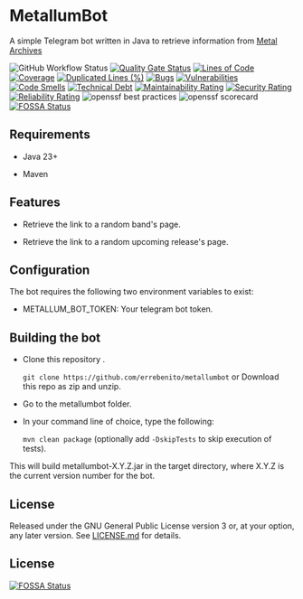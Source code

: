 # MetallumBot

A simple Telegram bot written in Java to retrieve information from [Metal Archives](https://www.metal-archives.com/)

![GitHub Workflow Status](https://img.shields.io/github/actions/workflow/status/errebenito/metallumbot/maven.yml?color=%2300aa00&logo=github) [![Quality Gate Status](https://sonarcloud.io/api/project_badges/measure?project=errebenito_metallumbot&metric=alert_status)](https://sonarcloud.io/dashboard?id=errebenito_metallumbot) [![Lines of Code](https://sonarcloud.io/api/project_badges/measure?project=errebenito_metallumbot&metric=ncloc)](https://sonarcloud.io/dashboard?id=errebenito_metallumbot) [![Coverage](https://sonarcloud.io/api/project_badges/measure?project=errebenito_metallumbot&metric=coverage)](https://sonarcloud.io/dashboard?id=errebenito_metallumbot) [![Duplicated Lines (%)](https://sonarcloud.io/api/project_badges/measure?project=errebenito_metallumbot&metric=duplicated_lines_density)](https://sonarcloud.io/dashboard?errebenito_metallumbot) [![Bugs](https://sonarcloud.io/api/project_badges/measure?project=errebenito_metallumbot&metric=bugs)](https://sonarcloud.io/dashboard?id=errebenito_metallumbot) [![Vulnerabilities](https://sonarcloud.io/api/project_badges/measure?project=errebenito_metallumbot&metric=vulnerabilities)](https://sonarcloud.io/dashboard?id=errebenito_metallumbot) [![Code Smells](https://sonarcloud.io/api/project_badges/measure?project=errebenito_metallumbot&metric=code_smells)](https://sonarcloud.io/dashboard?id=errebenito_metallumbot) [![Technical Debt](https://sonarcloud.io/api/project_badges/measure?project=errebenito_metallumbot&metric=sqale_index)](https://sonarcloud.io/dashboard?id=errebenito_metallumbot) [![Maintainability Rating](https://sonarcloud.io/api/project_badges/measure?project=errebenito_metallumbot&metric=sqale_rating)](https://sonarcloud.io/dashboard?id=errebenito_metallumbot) [![Security Rating](https://sonarcloud.io/api/project_badges/measure?project=errebenito_metallumbot&metric=security_rating)](https://sonarcloud.io/dashboard?id=errebenito_metallumbot) [![Reliability Rating](https://sonarcloud.io/api/project_badges/measure?project=errebenito_metallumbot&metric=reliability_rating)](https://sonarcloud.io/dashboard?id=errebenito_metallumbot) ![openssf best practices](https://img.shields.io/cii/percentage/7223?label=openssf%20best%20practices) ![openssf scorecard](https://img.shields.io/ossf-scorecard/github.com/errebenito/metallumbot?label=openssf%20scorecard)
[![FOSSA Status](https://app.fossa.com/api/projects/git%2Bgithub.com%2Ferrebenito%2Fmetallumbot.svg?type=shield)](https://app.fossa.com/projects/git%2Bgithub.com%2Ferrebenito%2Fmetallumbot?ref=badge_shield)

## Requirements

- Java 23+

- Maven

## Features

- Retrieve the link to a random band's page.

- Retrieve the link to a random upcoming release's page.

## Configuration
The bot requires the following two environment variables to exist:

- METALLUM_BOT_TOKEN: Your telegram bot token.

## Building the bot

- Clone this repository .

    `git clone https://github.com/errebenito/metallumbot` or Download this repo as zip and unzip.

- Go to the metallumbot folder.

- In your command line of choice, type the following:

    `mvn clean package` (optionally add `-DskipTests` to skip execution of tests).

This will build metallumbot-X.Y.Z.jar in the target directory, where X.Y.Z is the current version number for the bot.

License
-------
Released under the GNU General Public License version 3 or, at your option, any later version.
See [LICENSE.md][license] for details.

[license]: LICENSE.md


## License
[![FOSSA Status](https://app.fossa.com/api/projects/git%2Bgithub.com%2Ferrebenito%2Fmetallumbot.svg?type=large)](https://app.fossa.com/projects/git%2Bgithub.com%2Ferrebenito%2Fmetallumbot?ref=badge_large)